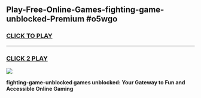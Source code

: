 
## Play-Free-Online-Games-fighting-game-unblocked-Premium #o5wgo
<h3>
<a href="https://premium.freeplayer.one?title=fighting-game-unblocked&ref=8M">CLICK TO PLAY</a></h3>
<hr>

<h3>
<a href="https://premium.freeplayer.one?title=fighting-game-unblocked&ref=8M">CLICK 2 PLAY</a>
  
</h3>

<a href="https://premium.freeplayer.one?title=fighting-game-unblocked&ref=8M"><img src="https://clearcache.store/games.png"></a>


**fighting-game-unblocked games unblocked: Your Gateway to Fun and Accessible Online Gaming**

